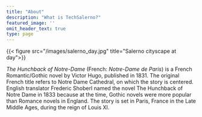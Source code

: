 ```yaml
---
title: "About"
description: "What is TechSalerno?"
featured_image: ''
omit_header_text: true
type: page
---
```

{{< figure src="/images/salerno_day.jpg" title="Salerno cityscape at day">}}

_The Hunchback of Notre-Dame_ (French: _Notre-Dame de Paris_) is a French Romantic/Gothic novel by Victor Hugo, published in 1831. The original French title refers to Notre Dame Cathedral, on which the story is centered. English translator Frederic Shoberl named the novel The Hunchback of Notre Dame in 1833 because at the time, Gothic novels were more popular than Romance novels in England. The story is set in Paris, France in the Late Middle Ages, during the reign of Louis XI.
